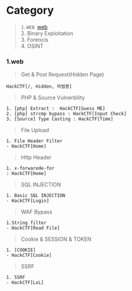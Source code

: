 # Category
> `1.WEB `[web](#web)  
> 2. Binary Exploitation  
> 3. Forencis  
> 4. OSINT  

### 1.web
> Get & Post Request(Hidden Page)  
```
HackCTF[/, Hidden, 마법봉]
```
> PHP & Source Vulnerbility
```
1. [php] Extract :  HackCTF[Guess ME]
2. [php] strcmp bypass : HackCTF[Input Check]
3. [Source] Type Casting : HackCTF[Time]
```

> File Upload
```
1. File Header Filter
- HackCTF[Home]
```

> Http Header 
```
1. x-forwarede-for
: HackCTF[Home]
```

> SQL INJECTION  
```
1. Basic SQL INJECTION
- HackCTF[Login]
```

> WAF Bypass  
```
1.String filter
- HackCTF[Read File]
```

> Cookie & SESSION & TOKEN
```
1. [COOKIE]
- HackCTF[Cookie] 
```
> SSRF
```
1. SSRF
- HackCTF[LoL]
```
